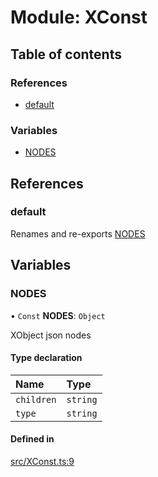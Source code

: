 # Module: XConst

## Table of contents

### References

- [default](../wiki/XConst#default)

### Variables

- [NODES](../wiki/XConst#nodes)

## References

### default

Renames and re-exports [NODES](../wiki/XConst#nodes)

## Variables

### NODES

• `Const` **NODES**: `Object`

XObject json nodes

#### Type declaration

| Name | Type |
| :------ | :------ |
| `children` | `string` |
| `type` | `string` |

#### Defined in

[src/XConst.ts:9](https://github.com/fridman-tamir/XPell/blob/c77c55e/src/XConst.ts#L9)

